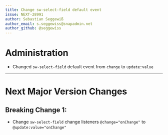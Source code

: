 ```yaml
---
title: Change sw-select-field default event
issue: NEXT-28991
author: Sebastian Seggewiß
author_email: s.seggewiss@snapadmin.net
author_github: @seggewiss
---
```

# Administration
* Changed `sw-select-field` default event from `change` to `update:value`
___
# Next Major Version Changes
## Breaking Change 1:
* Change `sw-select-field` change listeners `@change="onChange"` to `@update:value="onChange"`
